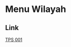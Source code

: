 # Menu Wilayah

## Link

[TPS 001](https://github.com/gigit-pemilu/pemilu-2024-81-maluku/tree/main/pilpres/hitung-suara/sub/81-maluku/sub/08-maluku-barat-daya/sub/01-moa-lakor/sub/2007-moain/sub/001-tps)

